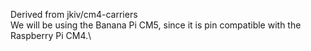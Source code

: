 Derived from jkiv/cm4-carriers\
We will be using the Banana Pi CM5, since it is pin compatible with the Raspberry Pi CM4.\
